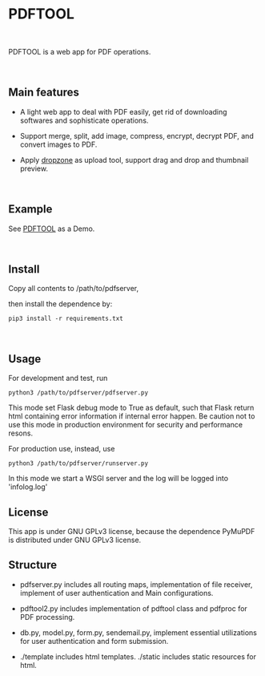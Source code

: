
# PDFTOOL

 

PDFTOOL is a web app for PDF operations.

 

## Main features

-   A light web app to deal with PDF easily, get rid of downloading softwares
    and sophisticate operations.

-   Support merge, split, add image, compress, encrypt, decrypt PDF, and convert
    images to PDF.

-   Apply [dropzone](https://www.dropzonejs.com/) as upload tool, support drag
    and drop and thumbnail preview.

 

## Example

See [PDFTOOL](http://52.205.233.142/) as a Demo.

 

## Install


Copy all contents to /path/to/pdfserver,

then install the dependence by:

~~~~~~~~~~~~~~~~~~~~~~~~~~~~~~~~~~~~~~~~~~~~~~~~~~~~~~~~~~~~~~~~~~~~~~~~~~~~~~~~
pip3 install -r requirements.txt
~~~~~~~~~~~~~~~~~~~~~~~~~~~~~~~~~~~~~~~~~~~~~~~~~~~~~~~~~~~~~~~~~~~~~~~~~~~~~~~~

 

## Usage

For development and test, run

~~~~~~~~~~~~~~~~~~~~~~~~~~~~~~~~~~~~~~~~~~~~~~~~~~~~~~~~~~~~~~~~~~~~~~~~~~~~~~~~
python3 /path/to/pdfserver/pdfserver.py
~~~~~~~~~~~~~~~~~~~~~~~~~~~~~~~~~~~~~~~~~~~~~~~~~~~~~~~~~~~~~~~~~~~~~~~~~~~~~~~~
This mode set Flask debug mode to True as default, such that Flask return html containing error information if internal error happen.
Be caution not to use this mode in production environment for security and performance resons.

For production use, instead, use

~~~~~~~~~~~~~~~~~~~~~~~~~~~~~~~~~~~~~~~~~~~~~~~~~~~~~~~~~~~~~~~~~~~~~~~~~~~~~~~~
python3 /path/to/pdfserver/runserver.py
~~~~~~~~~~~~~~~~~~~~~~~~~~~~~~~~~~~~~~~~~~~~~~~~~~~~~~~~~~~~~~~~~~~~~~~~~~~~~~~~
In this mode we start a WSGI server and the log will be logged into 'infolog.log'

## License

This app is under GNU GPLv3 license, because the dependence PyMuPDF is distributed under GNU GPLv3 license.
 

## Structure

-   pdfserver.py includes all routing maps, implementation of file receiver,
    implement of user authentication and Main configurations.

-   pdftool2.py includes implementation of pdftool class and pdfproc for PDF processing.

- db.py, model.py, form.py, sendemail.py, implement essential utilizations for user authentication and form submission.

-   ./template includes html templates. ./static includes static resources for html.
